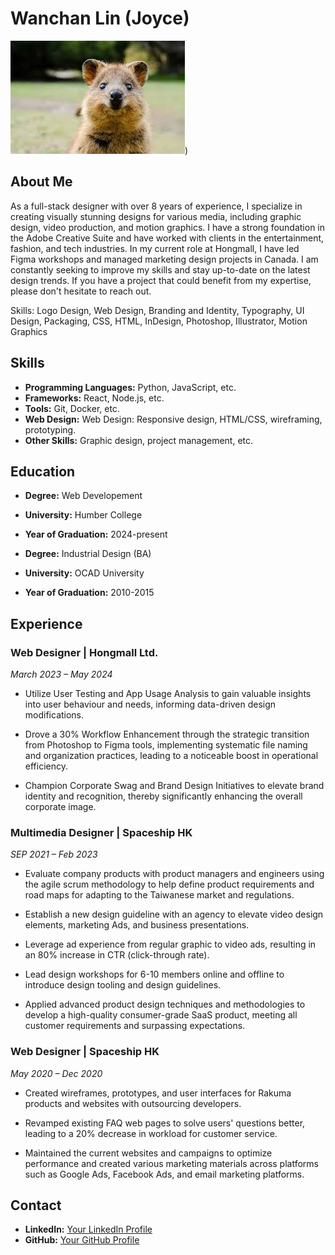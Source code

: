 # Wanchan Lin (Joyce)

![Profile Picture](images.jpg))

## About Me
As a full-stack designer with over 8 years of experience, I specialize in creating visually stunning designs for various media, including graphic design, video production, and motion graphics. I have a strong foundation in the Adobe Creative Suite and have worked with clients in the entertainment, fashion, and tech industries. In my current role at Hongmall, I have led Figma workshops and managed marketing design projects in Canada. I am constantly seeking to improve my skills and stay up-to-date on the latest design trends. If you have a project that could benefit from my expertise, please don't hesitate to reach out.

Skills: Logo Design, Web Design, Branding and Identity, Typography, UI Design, Packaging, CSS, HTML, InDesign, Photoshop, Illustrator, Motion Graphics

## Skills
- **Programming Languages:** Python, JavaScript, etc.
- **Frameworks:** React, Node.js, etc.
- **Tools:** Git, Docker, etc.
- **Web Design:** Web Design: Responsive design, HTML/CSS, wireframing, prototyping.
- **Other Skills:** Graphic design, project management, etc.

## Education
- **Degree:** Web Developement
- **University:** Humber College
- **Year of Graduation:** 2024-present

- **Degree:** Industrial Design (BA)
- **University:** OCAD University
- **Year of Graduation:** 2010-2015

## Experience

### Web Designer | Hongmall Ltd.
*March 2023 – May 2024*

- Utilize User Testing and App Usage Analysis to gain valuable insights into user behaviour and needs, informing data-driven design modifications.

- Drove a 30% Workflow Enhancement through the strategic transition from Photoshop to Figma tools, implementing systematic file naming and organization practices, leading to a noticeable boost in operational efficiency.

- Champion Corporate Swag and Brand Design Initiatives to elevate brand identity and recognition, thereby significantly enhancing the overall corporate image.

### Multimedia Designer | Spaceship HK
*SEP 2021 – Feb 2023*

- Evaluate company products with product managers and engineers using the agile scrum methodology to help define product requirements and road maps for adapting to the Taiwanese market and regulations.

- Establish a new design guideline with an agency to elevate video design elements, marketing Ads, and business presentations.

- Leverage ad experience from regular graphic to video ads, resulting in an 80% increase in CTR (click-through rate).

- Lead design workshops for 6-10 members online and offline to introduce design tooling and design guidelines. 
- Applied advanced product design techniques and methodologies to develop a high-quality consumer-grade SaaS product, meeting all customer requirements and surpassing expectations.

### Web Designer | Spaceship HK
*May 2020 – Dec 2020*

- Created wireframes, prototypes, and user interfaces for Rakuma products and websites with outsourcing developers.

- Revamped existing FAQ web pages to solve users' questions better, leading to a 20% decrease in workload for customer service.

- Maintained the current websites and campaigns to optimize performance and created various marketing materials across platforms such as Google Ads, Facebook Ads, and email marketing platforms.

## Contact
- **LinkedIn:** [Your LinkedIn Profile](https://www.linkedin.com/in/wanchanlin/)
- **GitHub:** [Your GitHub Profile](https://github.com/wanchanlin)
